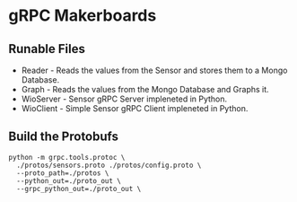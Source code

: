 # gRPC Makerboards

## Runable Files
* Reader - Reads the values from the Sensor and stores them to a Mongo Database.
* Graph - Reads the values from the Mongo Database and Graphs it.
* WioServer - Sensor gRPC Server impleneted in Python.
* WioClient - Simple Sensor gRPC Client impleneted in Python.

## Build the Protobufs
    python -m grpc.tools.protoc \
      ./protos/sensors.proto ./protos/config.proto \
      --proto_path=./protos \
      --python_out=./proto_out \
      --grpc_python_out=./proto_out \
